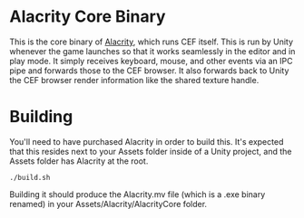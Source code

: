 # Alacrity Core Binary

This is the core binary of
[Alacrity](https://assetstore.unity.com/packages/slug/272444), which runs CEF
itself. This is run by Unity whenever the game launches so that it works
seamlessly in the editor and in play mode. It simply receives keyboard, mouse,
and other events via an IPC pipe and forwards those to the CEF browser. It also
forwards back to Unity the CEF browser render information like the shared
texture handle.


# Building

You'll need to have purchased Alacrity in order to build this. It's expected
that this resides next to your Assets folder inside of a Unity project, and the
Assets folder has Alacrity at the root.

```
./build.sh
```

Building it should produce the Alacrity.mv file (which is a .exe binary renamed)
in your Assets/Alacrity/AlacrityCore folder.
